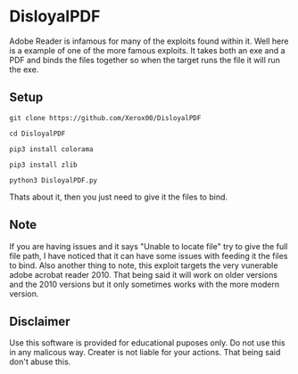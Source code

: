 # DisloyalPDF
  Adobe Reader is infamous for many of the exploits found within it. Well here is a example of one of the more famous exploits. It takes both an exe and a PDF and binds the files together so when the target runs the file it will run the exe.
  
 ## Setup
 ```
 git clone https://github.com/Xerox00/DisloyalPDF
 ```
 ```
 cd DisloyalPDF
 ```
 ```
 pip3 install colorama
```
 ```
 pip3 install zlib
```
```
python3 DisloyalPDF.py
```
Thats about it, then you just need to give it the files to bind.

## Note 
If you are having issues and it says "Unable to locate file" try to give the full file path, I have noticed that it can have some issues with feeding it the files to bind.
Also another thing to note, this exploit targets the very vunerable adobe acrobat reader 2010. That being said it will work on older versions and the 2010 versions but it only sometimes works with the more modern version.

## Disclaimer
Use this software is provided for educational puposes only. Do not use this in any malicous way. Creater is not liable for your actions. That being said don't abuse this.
